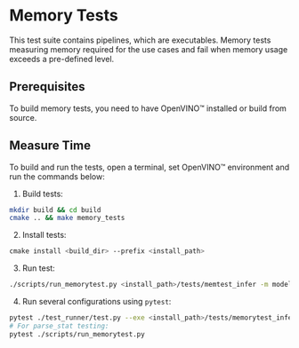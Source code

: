 # Memory Tests

This test suite contains pipelines, which are executables. 
Memory tests measuring memory required for the use cases and fail when memory
usage exceeds a pre-defined level.

## Prerequisites

To build memory tests, you need to have OpenVINO™ installed or build from source.

## Measure Time

To build and run the tests, open a terminal, set OpenVINO™ environment and run
the commands below:

1. Build tests:
``` bash
mkdir build && cd build
cmake .. && make memory_tests
```

2. Install tests:
``` bash
сmake install <build_dir> --prefix <install_path>
```

3. Run test:
``` bash
./scripts/run_memorytest.py <install_path>/tests/memtest_infer -m model.xml -d CPU
```

4. Run several configurations using `pytest`:
``` bash
pytest ./test_runner/test.py --exe <install_path>/tests/memorytest_infer
# For parse_stat testing:
pytest ./scripts/run_memorytest.py
```
